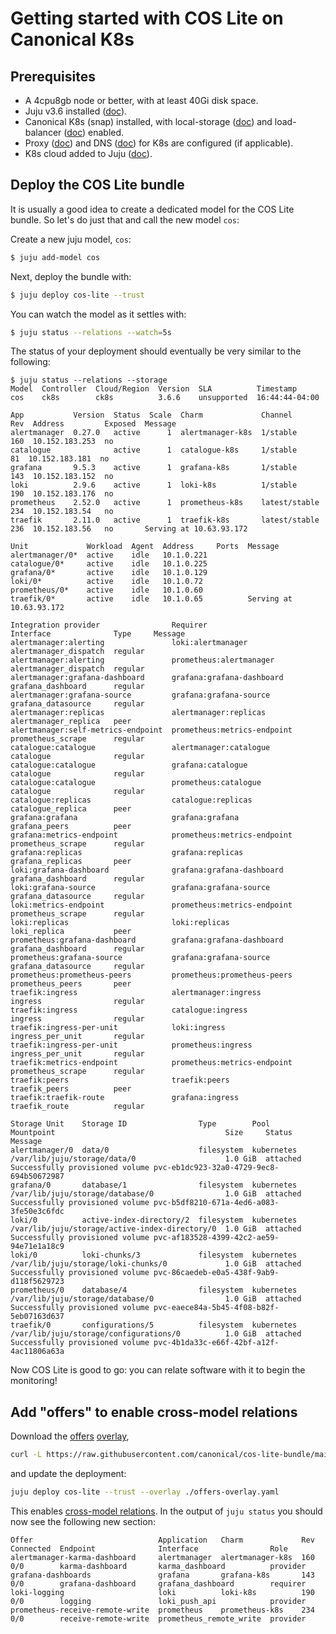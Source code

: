 # Getting started with COS Lite on Canonical K8s

## Prerequisites
- A 4cpu8gb node or better, with at least 40Gi disk space.
- Juju v3.6 installed ([doc](https://documentation.ubuntu.com/juju/3.6/howto/manage-juju/#install-juju)).
- Canonical K8s (snap) installed, with local-storage ([doc](https://documentation.ubuntu.com/canonical-kubernetes/latest/snap/tutorial/getting-started/))
  and load-balancer ([doc](https://documentation.ubuntu.com/canonical-kubernetes/latest/snap/howto/networking/default-loadbalancer/)) enabled.
- Proxy ([doc](https://documentation.ubuntu.com/canonical-kubernetes/latest/snap/howto/networking/proxy/)) and
  DNS ([doc](https://documentation.ubuntu.com/canonical-kubernetes/latest/snap/howto/networking/default-dns/)) for K8s are configured (if applicable).
- K8s cloud added to Juju ([doc](https://documentation.ubuntu.com/juju/3.6/howto/manage-clouds/#add-a-kubernetes-cloud)).


## Deploy the COS Lite bundle

It is usually a good idea to create a dedicated model for the COS Lite bundle. So let's do just that and call the new model `cos`:

Create a new juju model, `cos`:

```bash
$ juju add-model cos
```

Next, deploy the bundle with:

```bash
$ juju deploy cos-lite --trust
```

You can watch the model as it settles with:

```bash
$ juju status --relations --watch=5s
```

The status of your deployment should eventually be very similar to the following:

```
$ juju status --relations --storage
Model  Controller  Cloud/Region  Version  SLA          Timestamp
cos    ck8s        ck8s          3.6.6    unsupported  16:44:44-04:00

App           Version  Status  Scale  Charm             Channel        Rev  Address         Exposed  Message
alertmanager  0.27.0   active      1  alertmanager-k8s  1/stable       160  10.152.183.253  no       
catalogue              active      1  catalogue-k8s     1/stable        81  10.152.183.181  no       
grafana       9.5.3    active      1  grafana-k8s       1/stable       143  10.152.183.152  no       
loki          2.9.6    active      1  loki-k8s          1/stable       190  10.152.183.176  no       
prometheus    2.52.0   active      1  prometheus-k8s    latest/stable  234  10.152.183.54   no       
traefik       2.11.0   active      1  traefik-k8s       latest/stable  236  10.152.183.56   no       Serving at 10.63.93.172

Unit             Workload  Agent  Address     Ports  Message
alertmanager/0*  active    idle   10.1.0.221         
catalogue/0*     active    idle   10.1.0.225         
grafana/0*       active    idle   10.1.0.129         
loki/0*          active    idle   10.1.0.72          
prometheus/0*    active    idle   10.1.0.60          
traefik/0*       active    idle   10.1.0.65          Serving at 10.63.93.172

Integration provider                Requirer                     Interface              Type     Message
alertmanager:alerting               loki:alertmanager            alertmanager_dispatch  regular  
alertmanager:alerting               prometheus:alertmanager      alertmanager_dispatch  regular  
alertmanager:grafana-dashboard      grafana:grafana-dashboard    grafana_dashboard      regular  
alertmanager:grafana-source         grafana:grafana-source       grafana_datasource     regular  
alertmanager:replicas               alertmanager:replicas        alertmanager_replica   peer     
alertmanager:self-metrics-endpoint  prometheus:metrics-endpoint  prometheus_scrape      regular  
catalogue:catalogue                 alertmanager:catalogue       catalogue              regular  
catalogue:catalogue                 grafana:catalogue            catalogue              regular  
catalogue:catalogue                 prometheus:catalogue         catalogue              regular  
catalogue:replicas                  catalogue:replicas           catalogue_replica      peer     
grafana:grafana                     grafana:grafana              grafana_peers          peer     
grafana:metrics-endpoint            prometheus:metrics-endpoint  prometheus_scrape      regular  
grafana:replicas                    grafana:replicas             grafana_replicas       peer     
loki:grafana-dashboard              grafana:grafana-dashboard    grafana_dashboard      regular  
loki:grafana-source                 grafana:grafana-source       grafana_datasource     regular  
loki:metrics-endpoint               prometheus:metrics-endpoint  prometheus_scrape      regular  
loki:replicas                       loki:replicas                loki_replica           peer     
prometheus:grafana-dashboard        grafana:grafana-dashboard    grafana_dashboard      regular  
prometheus:grafana-source           grafana:grafana-source       grafana_datasource     regular  
prometheus:prometheus-peers         prometheus:prometheus-peers  prometheus_peers       peer     
traefik:ingress                     alertmanager:ingress         ingress                regular  
traefik:ingress                     catalogue:ingress            ingress                regular  
traefik:ingress-per-unit            loki:ingress                 ingress_per_unit       regular  
traefik:ingress-per-unit            prometheus:ingress           ingress_per_unit       regular  
traefik:metrics-endpoint            prometheus:metrics-endpoint  prometheus_scrape      regular  
traefik:peers                       traefik:peers                traefik_peers          peer     
traefik:traefik-route               grafana:ingress              traefik_route          regular  

Storage Unit    Storage ID                Type        Pool        Mountpoint                                      Size     Status    Message
alertmanager/0  data/0                    filesystem  kubernetes  /var/lib/juju/storage/data/0                    1.0 GiB  attached  Successfully provisioned volume pvc-eb1dc923-32a0-4729-9ec8-694b50672987
grafana/0       database/1                filesystem  kubernetes  /var/lib/juju/storage/database/0                1.0 GiB  attached  Successfully provisioned volume pvc-b5df8210-671a-4ed6-a083-3fe50e3c6fdc
loki/0          active-index-directory/2  filesystem  kubernetes  /var/lib/juju/storage/active-index-directory/0  1.0 GiB  attached  Successfully provisioned volume pvc-af183528-4399-42c2-ae59-94e71e1a18c9
loki/0          loki-chunks/3             filesystem  kubernetes  /var/lib/juju/storage/loki-chunks/0             1.0 GiB  attached  Successfully provisioned volume pvc-86caedeb-e0a5-438f-9ab9-d118f5629723
prometheus/0    database/4                filesystem  kubernetes  /var/lib/juju/storage/database/0                1.0 GiB  attached  Successfully provisioned volume pvc-eaece84a-5b45-4f08-b82f-5eb07163d637
traefik/0       configurations/5          filesystem  kubernetes  /var/lib/juju/storage/configurations/0          1.0 GiB  attached  Successfully provisioned volume pvc-4b1da33c-e66f-42bf-a12f-4ac11806a63a
```

Now COS Lite is good to go: you can relate software with it to begin the monitoring!

## Add "offers" to enable cross-model relations

Download the [offers](https://github.com/canonical/cos-lite-bundle/blob/main/overlays/offers-overlay.yaml)
[overlay](https://canonical-charmcraft.readthedocs-hosted.com/en/stable/reference/files/bundle-yaml-file/),

```bash
curl -L https://raw.githubusercontent.com/canonical/cos-lite-bundle/main/overlays/offers-overlay.yaml -O
```

 and update the deployment:

```bash
juju deploy cos-lite --trust --overlay ./offers-overlay.yaml
```

This enables [cross-model relations](https://documentation.ubuntu.com/juju/3.6/reference/relation/#cross-model).
In the output of `juju status` you should now see the following new section:

```
Offer                            Application   Charm             Rev  Connected  Endpoint              Interface                Role
alertmanager-karma-dashboard     alertmanager  alertmanager-k8s  160  0/0        karma-dashboard       karma_dashboard          provider
grafana-dashboards               grafana       grafana-k8s       143  0/0        grafana-dashboard     grafana_dashboard        requirer
loki-logging                     loki          loki-k8s          190  0/0        logging               loki_push_api            provider
prometheus-receive-remote-write  prometheus    prometheus-k8s    234  0/0        receive-remote-write  prometheus_remote_write  provider
```

